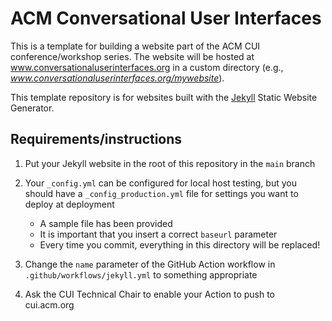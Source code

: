 # ACM Conversational User Interfaces

This is a template for building a website part of the ACM CUI conference/workshop series. The website will be hosted at www.conversationaluserinterfaces.org in a custom directory (e.g., _www.conversationaluserinterfaces.org/mywebsite_).

This template repository is for websites built with the [Jekyll](http://jekyllrb.com/ "Go to the Jekyll Static Website Generator website") Static Website Generator.

## Requirements/instructions

1. Put your Jekyll website in the root of this repository in the `main` branch

2. Your `_config.yml` can be configured for local host testing, but you should have a `_config_production.yml` file for settings you want to deploy at deployment

    * A sample file has been provided
    * It is important that you insert a correct `baseurl` parameter
    * Every time you commit, everything in this directory will be replaced!
    
3. Change the `name` parameter of the GitHub Action workflow in `.github/workflows/jekyll.yml` to something appropriate

5. Ask the CUI Technical Chair to enable your Action to push to cui.acm.org
